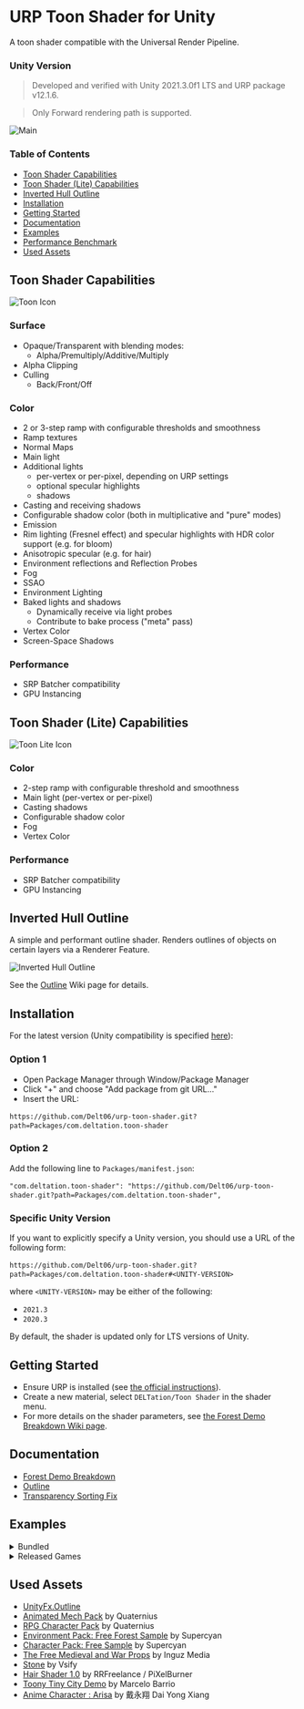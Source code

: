 # URP Toon Shader for Unity
A toon shader compatible with the Universal Render Pipeline.

### Unity Version

> Developed and verified with Unity 2021.3.0f1 LTS and URP package v12.1.6.

> Only Forward rendering path is supported.

![Main](https://github.com/Delt06/urp-toon-shader-cyberpunk-demo/blob/master/Documentation/screenshot.jpg?raw=true)

### Table of Contents

- [Toon Shader Capabilities](#toon-shader-capabilities)  
- [Toon Shader (Lite) Capabilities](#toon-shader-lite-capabilities)  
- [Inverted Hull Outline](#inverted-hull-outline)  
- [Installation](#installation)
- [Getting Started](#getting-started)
- [Documentation](#documentation)  
- [Examples](#examples)  
- [Performance Benchmark](#performance-benchmark)  
- [Used Assets](#used-assets)  


## Toon Shader Capabilities

<img src="Showcase/toon_icon.jpg" alt="Toon Icon" width="150">

### Surface

- Opaque/Transparent with blending modes:
  - Alpha/Premultiply/Additive/Multiply
- Alpha Clipping
- Culling
  - Back/Front/Off

### Color

- 2 or 3-step ramp with configurable thresholds and smoothness
- Ramp textures
- Normal Maps
- Main light
- Additional lights 
  - per-vertex or per-pixel, depending on URP settings
  - optional specular highlights
  - shadows
- Casting and receiving shadows
- Configurable shadow color (both in multiplicative and "pure" modes)
- Emission
- Rim lighting (Fresnel effect) and specular highlights with HDR color support (e.g. for bloom)
- Anisotropic specular (e.g. for hair)
- Environment reflections and Reflection Probes
- Fog
- SSAO
- Environment Lighting
- Baked lights and shadows 
  - Dynamically receive via light probes 
  - Contribute to bake process ("meta" pass)
- Vertex Color
- Screen-Space Shadows

### Performance

- SRP Batcher compatibility
- GPU Instancing

## Toon Shader (Lite) Capabilities

<img src="Showcase/toon_lite_icon.jpg" alt="Toon Lite Icon" width="150">

### Color

- 2-step ramp with configurable threshold and smoothness
- Main light (per-vertex or per-pixel)
- Casting shadows
- Configurable shadow color
- Fog
- Vertex Color

### Performance
- SRP Batcher compatibility
- GPU Instancing

## Inverted Hull Outline

A simple and performant outline shader. Renders outlines of objects on certain layers via a Renderer Feature.

<img src="Showcase/inverted_hull_outline.jpg" alt="Inverted Hull Outline" width="300">

See the [Outline](https://github.com/Delt06/urp-toon-shader/wiki/Outline) Wiki page for details.

## Installation

For the latest version (Unity compatibility is specified [here](#unity-version)):

### Option 1
- Open Package Manager through Window/Package Manager
- Click "+" and choose "Add package from git URL..."
- Insert the URL:

```
https://github.com/Delt06/urp-toon-shader.git?path=Packages/com.deltation.toon-shader
```

### Option 2
Add the following line to `Packages/manifest.json`:
```
"com.deltation.toon-shader": "https://github.com/Delt06/urp-toon-shader.git?path=Packages/com.deltation.toon-shader",
```

### Specific Unity Version

If you want to explicitly specify a Unity version, you should use a URL of the following form:

```
https://github.com/Delt06/urp-toon-shader.git?path=Packages/com.deltation.toon-shader#<UNITY-VERSION>
```

where `<UNITY-VERSION>` may be either of the following:
- `2021.3`
- `2020.3`

By default, the shader is updated only for LTS versions of Unity.

## Getting Started

- Ensure URP is installed (see [the official instructions](https://docs.unity3d.com/Packages/com.unity.render-pipelines.universal@15.0/manual/InstallURPIntoAProject.html)).
- Create a new material, select `DELTation/Toon Shader` in the shader menu.
- For more details on the shader parameters, see [the Forest Demo Breakdown Wiki page](https://github.com/Delt06/urp-toon-shader/wiki/Forest-Demo-Breakdown).

## Documentation

- [Forest Demo Breakdown](https://github.com/Delt06/urp-toon-shader/wiki/Forest-Demo-Breakdown)
- [Outline](https://github.com/Delt06/urp-toon-shader/wiki/Outline)
- [Transparency Sorting Fix](https://github.com/Delt06/urp-toon-shader/wiki/Transparency-Sorting-Fix)

## Examples

<details>
<summary> Bundled</summary>

<img src="Showcase/main.jpg" alt="Forest Demo" width="400">

<img src="Showcase/toony_tiny_city_demo.jpg" alt="Toony Tiny City Demo" width="400">

<img src="Showcase/anime-character-arisa.jpg" alt="Anime Character: Arisa" width="400">

<img src="Showcase/warrior.jpg" alt="warrior" width="400">

<img src="Showcase/fur.jpg" alt="fur" width="400">

</details>

<details>
<summary>Released Games</summary>

<ul>
  <li>
    <p>
      <a href="https://play.google.com/store/apps/details?id=com.igdclub.tornadoblade">
        Tornado Blade
      </a>
    </p>
    <img src="https://play-lh.googleusercontent.com/kJlmjO6aAfP4nyGGWh1wCduj7uCVfWYAvb8gOl07nHRbkjY9oxLdluiZY0pj6c1ZbQ=w240-h480-rw" alt="Tornado Blade" width="200">
  </li>

  <li>
    <p>
      <a href="https://play.google.com/store/apps/details?id=com.igdclub.blowfight">
        Blow Fight
      </a>
    </p>
    <img src="https://play-lh.googleusercontent.com/x0JiCI0H6Qlw27cjPlPyWLMcgUkjGkqxXQTkf-DRqi5qqBbn-RyCN5TPqS_14IvERA=w240-h480-rw" alt="Blow Fight" width="200">
  </li>

  <li>
    <p>
      <a href="https://play.google.com/store/apps/details?id=com.miner.farm">
         Miner Farm
      </a>
    </p>
    <img src="https://play-lh.googleusercontent.com/bPU1C18MFA2TRQgwvq3VTYo_hntbe0I_tRIwUbO7x2SmXlCzJ7n97TAy1Xn530nQEA=w240-h480-rw" alt="Miner Farm" width="200">
  </li>

  <li>
    <p>
      <a href="https://play.google.com/store/apps/details?id=com.igdclub.bulldozerrunner">
         Bulldozer Runner
      </a>
    </p>
    <img src="https://play-lh.googleusercontent.com/N6MO0mfLi2UhO61X1o6JJ9IYWLPzQANCndWOq3b9e-NnEWinCJaMdwcNzahm9PJWwiY=w240-h480-rw" alt="Bulldozer Runner" width="200">
  </li>

  <li>
    <p>
      <a href="https://play.google.com/store/apps/details?id=stoneage.survival.craft">
        Survival Craft: Stone Age
      </a>
    </p>
    <img src="https://play-lh.googleusercontent.com/kzNH-ESRhwKNE4zBQwvacDo5FHg5ofREMO2WGeJE-45yvUPmi0KdXKqUhOnpa90lNA=w240-h480-rw" alt="Survival Craft: Stone Age" width="200">
  </li>

  <li>
    <p>
      <a href="https://play.google.com/store/apps/details?id=com.igdclub.bumpfight">
        Bump Fight
      </a>
    </p>
    <img src="https://play-lh.googleusercontent.com/GFX_AtN2H7ZYu_1a67p4UXoXUzBimDnl75qCSEIwjojy_dhIKgD-I0ClfCVK-E9Zg-4=w240-h480-rw" alt="Bump Fight" width="200">
  </li>

  <li>
    <p>
      <a href="https://play.google.com/store/apps/details?id=com.igdclub.merge2race">
        Merge 2 Race
      </a>
    </p>
    <img src="https://play-lh.googleusercontent.com/1rfUHyOz6DoPIL26hm1XkYvluTqeMKcdOdvvmuWPmY_vaZL160HifhZ0QyaB18gwKVw=w240-h480-rw" alt="Merge 2 Race" width="200">
  </li>

  <li>
    <p>
      <a href="https://play.google.com/store/apps/details?id=com.igdclub.countfight">
        Count Fight
      </a>
    </p>
    <img src="https://play-lh.googleusercontent.com/YhEVcheZQbdTogHtWuqEtMstnx0ii-DnZnmIxDtq7bKwAlaQ2z0RBSNPxYeo0JOE=w240-h480-rw" alt="Count Fight" width="200">
  </li>

  <li>
    <p>
      <a href="https://play.google.com/store/apps/details?id=com.igdclub.loverslab">
        Lovers Lab
      </a>
    </p>
    <img src="https://play-lh.googleusercontent.com/4vEZfcl16Sap-RN0bEVPEpUucgRURYksXfCWHxFpumLSCBUMbUfrMtWrpmDFMep_rh0=w240-h480-rw" alt="Lovers Lab" width="200">
  </li>

  <li>
    <p>
      <a href="https://play.google.com/store/apps/details?id=com.igdclub.liquidio">
        Liquid.io
      </a>
    </p>
    <img src="https://play-lh.googleusercontent.com/BqwovDHv4JWJRkqzccOrpxKzksjXWDnkIc-qiwW4w-9mENALTGH0_1q3WGL4Do6HVWAu=w240-h480-rw" alt="Liquid.io" width="200">
  </li>
  
</ul>

</details>


## Used Assets
- [UnityFx.Outline](https://github.com/Arvtesh/UnityFx.Outline)
- [Animated Mech Pack](https://quaternius.com/packs/animatedmech.html) by Quaternius
- [RPG Character Pack](https://quaternius.com/packs/rpgcharacters.html) by Quaternius
- [Environment Pack: Free Forest Sample](https://assetstore.unity.com/packages/3d/vegetation/environment-pack-free-forest-sample-168396) by Supercyan
- [Character Pack: Free Sample](https://assetstore.unity.com/packages/3d/characters/humanoids/character-pack-free-sample-79870) by Supercyan
- [The Free Medieval and War Props](https://asststore.unity.com/packages/3d/props/the-free-medieval-and-war-props-174433) by Inguz Media
- [Stone](https://assetstore.unity.com/packages/3d/environments/landscapes/stone-62333) by Vsify
- [Hair Shader 1.0](https://assetstore.unity.com/packages/tools/hair-shader-1-0-117773) by RRFreelance / PiXelBurner
- [Toony Tiny City Demo](https://assetstore.unity.com/packages/3d/environments/urban/toony-tiny-city-demo-176087) by Marcelo Barrio
- [Anime Character : Arisa](https://assetstore.unity.com/packages/3d/characters/anime-character-arisa-free-remakev2-contain-vrm-164251) by 戴永翔 Dai Yong Xiang
